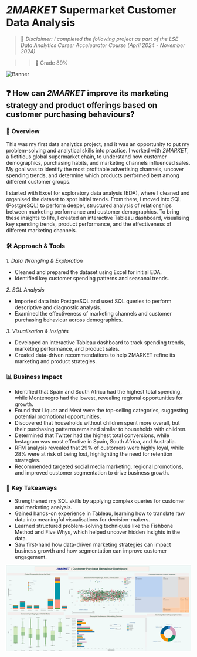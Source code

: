 # *2MARKET* Supermarket Customer Data Analysis

> 🔦 *Disclaimer: I completed the following project as part of the LSE Data Analytics Career Accelearator Course (April 2024 - November 2024)*

>> 🔖 Grade 89%

![Banner](2Market_images/2MARKET.png)

## ❓ How can *2MARKET* improve its marketing strategy and product offerings based on customer purchasing behaviours?

### 📌 Overview

This was my first data analytics project, and it was an opportunity to put my problem-solving and analytical skills into practice. I worked with *2MARKET*, a fictitious global supermarket chain, to understand how customer demographics, purchasing habits, and marketing channels influenced sales. My goal was to identify the most profitable advertising channels, uncover spending trends, and determine which products performed best among different customer groups.

I started with Excel for exploratory data analysis (EDA), where I cleaned and organised the dataset to spot initial trends. From there, I moved into SQL (PostgreSQL) to perform deeper, structured analysis of relationships between marketing performance and customer demographics. To bring these insights to life, I created an interactive Tableau dashboard, visualising key spending trends, product performance, and the effectiveness of different marketing channels.

### 🛠️ Approach & Tools

*1. Data Wrangling & Exploration*

- Cleaned and prepared the dataset using Excel for initial EDA.
- Identified key customer spending patterns and seasonal trends.

*2. SQL Analysis*

- Imported data into PostgreSQL and used SQL queries to perform descriptive and diagnostic analysis.
- Examined the effectiveness of marketing channels and customer purchasing behaviour across demographics.

*3. Visualisation & Insights*

- Developed an interactive Tableau dashboard to track spending trends, marketing performance, and product sales.
- Created data-driven recommendations to help 2MARKET refine its marketing and product strategies.



### 📊 Business Impact

- Identified that Spain and South Africa had the highest total spending, while Montenegro had the lowest, revealing regional opportunities for growth.
- Found that Liquor and Meat were the top-selling categories, suggesting potential promotional opportunities.
- Discovered that households without children spent more overall, but their purchasing patterns remained similar to households with children.
- Determined that Twitter had the highest total conversions, while Instagram was most effective in Spain, South Africa, and Australia.
- RFM analysis revealed that 29% of customers were highly loyal, while 28% were at risk of being lost, highlighting the need for retention strategies.
- Recommended targeted social media marketing, regional promotions, and improved customer segmentation to drive business growth.

### 🎯 Key Takeaways

- Strengthened my SQL skills by applying complex queries for customer and marketing analysis.
- Gained hands-on experience in Tableau, learning how to translate raw data into meaningful visualisations for decision-makers.
- Learned structured problem-solving techniques like the Fishbone Method and Five Whys, which helped uncover hidden insights in the data.
- Saw first-hand how data-driven marketing strategies can impact business growth and how segmentation can improve customer engagement.




![Dashboard Preview](2Market_images/2Market_Dashboard.png)


